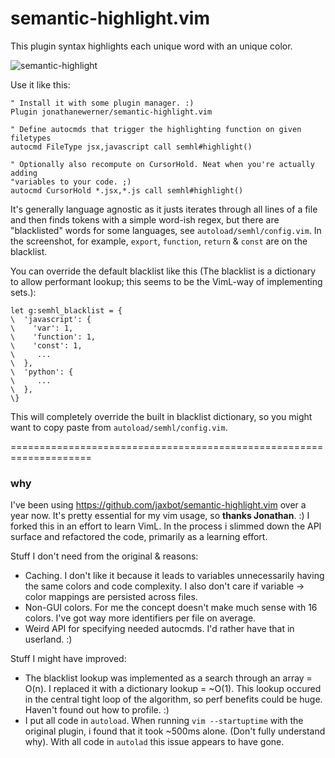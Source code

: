# semantic-highlight.vim

This plugin syntax highlights each unique word with an unique color.

![semantic-highlight](https://cloud.githubusercontent.com/assets/3755413/13549749/fb8df608-e30c-11e5-9a1b-65845e70ca86.png)

Use it like this:

```viml
" Install it with some plugin manager. :)
Plugin jonathanewerner/semantic-highlight.vim

" Define autocmds that trigger the highlighting function on given filetypes
autocmd FileType jsx,javascript call semhl#highlight()

" Optionally also recompute on CursorHold. Neat when you're actually adding
"variables to your code. ;)
autocmd CursorHold *.jsx,*.js call semhl#highlight()
```

It's generally language agnostic as it justs iterates through all lines of a
file and then finds tokens with a simple word-ish regex, but there are
"blacklisted" words for some languages, see `autoload/semhl/config.vim`.
In the screenshot, for example, `export`, `function`, `return` & `const` are on the blacklist.

You can override the default blacklist like this (The blacklist is a dictionary to allow performant lookup; this seems to be the VimL-way of implementing sets.):

```viml
let g:semhl_blacklist = {
\  'javascript': {
\    'var': 1,
\    'function': 1,
\    'const': 1,
\     ...
\  },
\  'python': {
\     ...
\  },
\}
```

This will completely override the built in blacklist dictionary, so you might want to copy paste from `autoload/semhl/config.vim`.

====================================================================


### why

I've been using https://github.com/jaxbot/semantic-highlight.vim over a year now. It's pretty essential for my vim usage, so **thanks Jonathan**. :) I forked this in an effort to learn VimL. In the process i slimmed down the API surface and refactored the code, primarily as a learning effort.

Stuff I don't need from the original & reasons:
- Caching. I don't like it because it leads to variables unnecessarily having the same colors and code complexity. I also don't care if variable -> color mappings are persisted across files.
- Non-GUI colors. For me the concept doesn't make much sense with 16 colors. I've got way more identifiers per file on average.
- Weird API for specifying needed autocmds. I'd rather have that in userland. :)

Stuff I might have improved:
- The blacklist lookup was implemented as a search through an array = O(n). I replaced it with a dictionary lookup = ~O(1). This lookup occured in the central tight loop of the algorithm, so perf benefits could be huge. Haven't found out how to profile. :) 
- I put all code in `autoload`. When running `vim --startuptime` with the original plugin, i found that it took ~500ms alone. (Don't fully understand why). With all code in `autolad` this issue appears to have gone.

